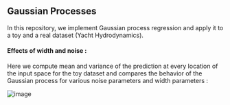 ## Gaussian Processes

In this repository, we implement Gaussian process regression and apply it to a toy and a real dataset (Yacht Hydrodynamics).


#### Effects of width and noise :

Here we compute mean and variance of the prediction at every location of the input space for the toy dataset and compares the behavior of the Gaussian process for various noise parameters and width parameters :

![image](https://user-images.githubusercontent.com/85687148/126000259-c08e1a13-e69f-4a6c-b963-4bc81257623b.png)
